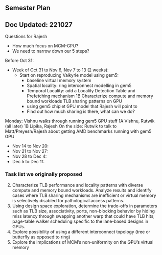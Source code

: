 ## Semester Plan  
## Doc Updated: 221027

Questions for Rajesh
- How much focus on MCM-GPU? 
- We need to narrow down our 5 steps? 

Before Oct 31: 

* Week of Oct 31 to Nov 6, Nov 7 to 13 (2 weeks):
     * Start on reproducing Valkyrie model using gem5:
          * baseline virtual memory system
         - Spatial locality: ring interconnect modelling in gem5
         - Temporal Locality: add a Locality Detection Table and Prefetching mechanism 
     1B Characterize compute and memory bound workloads TLB sharing patterns on GPU 
         - using gem5 chiplet GPU model that Rajesh will point to
         - Find out how much sharing is there, what can we do? 

Monday: Vishnu walks through running gem5 GPU stuff
1A Vishnu, Rutwik (all later)
1B Lipika, Rajesh
On the side: Rutwik to talk to Matt/Preyesh/Rajesh about getting AMD benchmarks running with gem5 GPU

* Nov 14 to Nov 20: 
* Nov 21 to Nov 27:
* Nov 28 to Dec 4:
* Dec 5 to Dec 11:

        
### Task list we originally proposed
2. Characterize TLB performance and locality patterns with diverse compute and
memory bound workloads. Analyze results and identify cases where TLB sharing
mechanisms are inefficient or virtual memory is selectively disabled for pathological
access patterns.
3. Using design space exploration, determine the trade-offs in parameters such as TLB
size, associativity, ports, non-blocking behavior by hiding miss latency through
swapping another warp that could have TLB hits; page-table walker scheduling
specific to the lane-based designs in GPUs.
4. Explore possibility of using a different interconnect topology (tree or butterfly as
opposed to ring)
5. Explore the implications of MCM’s non-uniformity on the GPU’s virtual memory

